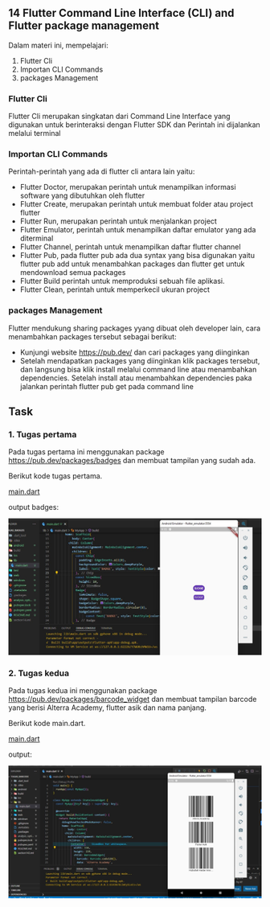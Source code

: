 

## 14 Flutter Command Line Interface (CLI) and Flutter package management

Dalam materi ini, mempelajari:
1. Flutter Cli
2. Importan CLI Commands
3. packages Management

### Flutter Cli
Flutter Cli merupakan singkatan dari Command Line Interface  yang digunakan untuk berinteraksi dengan Flutter SDK dan Perintah ini dijalankan melalui terminal

### Importan CLI Commands
Perintah-perintah yang ada di flutter cli antara lain yaitu:
* Flutter Doctor, merupakan perintah untuk menampilkan informasi software yang dibutuhkan oleh flutter
* Flutter Create, merupakan perintah untuk membuat folder atau project flutter
* Flutter Run, merupakan perintah untuk menjalankan project
* Flutter Emulator, perintah untuk menampilkan daftar emulator yang ada diterminal
* Flutter Channel, perintah untuk menampilkan daftar flutter channel
* Flutter Pub, pada flutter pub ada dua syntax yang bisa digunakan yaitu flutter pub add untuk menambahkan packages dan flutter get 
  untuk mendownload semua packages
* Flutter Build perintah untuk memproduksi sebuah file aplikasi.
* Flutter Clean, perintah untuk memperkecil ukuran project 

### packages Management
Flutter mendukung sharing packages yyang dibuat oleh developer lain, cara menambahkan packages tersebut sebagai berikut:
* Kunjungi website https://pub.dev/ dan cari packages yang diinginkan
* Setelah mendapatkan packages yang diinginkan klik packages tersebut, dan langsung bisa klik install melalui command line atau 
  menambahkan dependencies. Setelah install atau menambahkan dependencies paka jalankan perintah flutter pub get pada command line

## Task

### 1. Tugas pertama
Pada tugas pertama ini menggunakan package https://pub.dev/packages/badges dan membuat tampilan yang sudah ada.

Berikut kode tugas pertama.

[main.dart](./praktikum/tugas_badges/lib/main.dart)

output badges:

![badges](./screenshots/badges.jpeg )


### 2. Tugas kedua 
Pada tugas kedua ini menggunakan package https://pub.dev/packages/barcode_widget dan membuat tampilan barcode yang berisi Alterra Academy, flutter asik dan nama panjang.

Berikut kode main.dart.

[main.dart](./praktikum//tugas_barcode/lib/main.dart)

output:

![QRCODE](./screenshots/barcode.jpeg)



